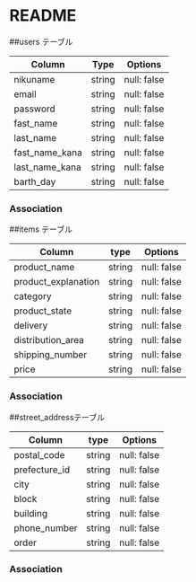 # README

##users テーブル

| Column          | Type   | Options     |
| --------------- | -------| ----------- |
| nikuname        | string | null: false | <!-- ニックネーム -->　
| email           | string | null: false | <!-- メール-->
| password        | string | null: false | <!-- パスワード -->
| fast_name       | string | null: false | <!-- 名字 -->
| last_name       | string | null: false | <!-- 名前 -->
| fast_name_kana  | string | null: false | <!-- 名字カナ -->
| last_name_kana  | string | null: false | <!-- 名前カナ --> 
| barth_day       | string | null: false | <!-- 誕生日 -->

### Association


##items テーブル

| Column              | type   | Options     |
| ------------------- | -------| ----------- |
| product_name        | string | null: false | <!-- 商品名 -->
| product_explanation | string | null: false | <!-- 商品説明 -->
| category            | string | null: false | <!-- カテゴリー -->
| product_state       | string | null: false | <!-- 商品状態 -->
| delivery            | string | null: false | <!-- 配送料 -->
| distribution_area   | string | null: false | <!-- 配送地域 -->
| shipping_number     | string | null: false | <!-- 配送日数 -->
| price               | string | null: false | <!-- 価格 -->

### Association


##street_addressテーブル

| Column        | type       | Options     |
| ------------- | ---------- | ----------- |
| postal_code   | string     | null: false | <!-- 郵便番号 -->
| prefecture_id | string     | null: false | <!-- 都道府県 -->
| city          | string     | null: false | <!-- 市町村 -->
| block         | string     | null: false | <!-- 番地 -->
| building      | string     | null: false | <!-- 建物 -->
| phone_number  | string     | null: false | <!-- 電話番号 -->
| order         | string     | null: false | <!-- 注文 -->

### Association
